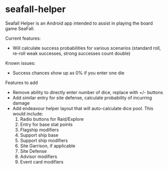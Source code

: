 # seafall-helper

Seafall Helper is an Android app intended to assist in playing the board game SeaFall.

Current features:
 - Will calculate success probabilities for various scenarios (standard roll, re-roll weak successes, strong successes count double)
 
 Known issues:
 - Success chances show up as 0% if you enter one die
 
 Features to add
  - Remove ability to directly enter number of dice, replace with +/- buttons
  - Add similar entry for site defense, calculate probability of incurring damage
  - Add endeavour helper layout that will auto-calculate dice pool.  This would include:
    1. Radio buttons for Raid/Explore
    2. Entry for base stat points
    3. Flagship modifiers
    4. Support ship base
    5. Support ship modifiers
    6. Site Garrison, if applicable
    7. Site Defense
    8. Advisor modifiers
    9. Event card modifiers
